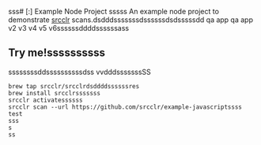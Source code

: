 sss# [:] Example Node Project
sssss
An example node project to demonstrate [srcclr](https://www.srcclr.com) scans.dsdddsssssssdssssssdsdsssssdd qa app qa app v2 v3 v4 v5 v6ssssssddddssssssass

## Try me!ssssssssss
ssssssssddssssssssssdss
vvdddsssssssSS
```ssssssssss
brew tap srcclr/srcclrdsddddssssssres
brew install srcclrsssssss
srcclr activatessssss
srcclr scan --url https://github.com/srcclr/example-javascriptssss
test
sss
s
ss
